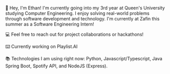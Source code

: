 👋 Hey, I'm Ethan! I'm currently going into my 3rd year at Queen's University studying Computer Engineering. I enjoy solving real-world problems through software development and technology. I'm currently at Zafin this summer as a Software Engineering Intern!

💻 Feel free to reach out for project collaborations or hackathons!

⌨️ Currently working on Playlist.AI

📚 Technologies I am using right now: Python, Javascript/Typescript, Java Spring Boot, Spotify API, and NodeJS (Express).
